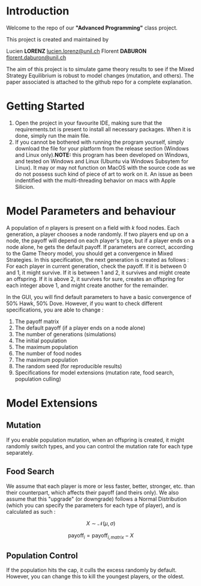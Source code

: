 # Introduction

Welcome to the repo of our **"Advanced Programming"** class project.

This project is created and maintained by 

Lucien **LORENZ**  lucien.lorenz@unil.ch
Florent **DABURON**	florent.daburon@unil.ch

The aim of this project is to simulate game theory results to see if the Mixed Strategy Equilibrium is robust to model changes (mutation, and others). The paper associated is attached to the github repo for a complete explanation.

# Getting Started

1. Open the project in your favourite IDE, making sure that the requirements.txt is present to install all necessary packages. When it is done, simply run the main file.
2. If you cannot be bothered with running the program yourself, simply download the file for your platform from the release section (Windows and Linux only).**NOTE:** this program has been developed on Windows, and tested on Windows and Linux (Ubuntu via Windows Subsytem for Linux). It may or may not function on MacOS with the source code as we do not possess such kind of piece of art to work on it. An issue as been indentified with the multi-threading behavior on macs with Apple Silicion.

# Model Parameters and behaviour

A population of *n* players is present on a field with *k* food nodes. Each generation, a player chooses a node randomly. If two players end up on a node, the payoff will depend on each player's type, but if a player ends on a node alone, he gets the default payoff.
If parameters are correct, according to the Game Theory model, you should get a convergence in Mixed Strategies.
In this specification, the next generation is created as follows :
For each player in current generation, check the payoff. If it is between 0 and 1, it might survive. If it is between 1 and 2, it survives and might create an offspring. If it is above 2, it survives for sure, creates an offspring for each integer above 1, and might create another for the remainder.

In the GUI, you will find default parameters to have a basic convergence of 50% Hawk, 50% Dove. However, if you want to check different specifications, you are able to change :

1. The payoff matrix
2. The default payoff (if a player ends on a node alone)
3. The number of generations (simulations)
4. The initial population
5. The maximum population
6. The number of food nodes
7. The maximum population
8. The random seed (for reproducible results)
9. Specifications for model extensions (mutation rate, food search, population culling)

# Model Extensions

## Mutation

If you enable population mutation, when an offspring is created, it might randomly switch types, and you can control the mutation rate for each type separately.

## Food Search

We assume that each player is more or less faster, better, stronger, etc. than their counterpart, which affects their payoff (and theirs only). We also assume that this "upgrade" (or downgrade) follows a Normal Distribution (which you can specify the parameters for each type of player), and is calculated as such :
```math
X \sim \mathcal{N}(\mu, \sigma)
```
```math
\text{payoff}_i = \text{payoff}_{i,matrix} - X
```
## Population Control

If the population hits the cap, it culls the excess randomly by default. However, you can change this to kill the youngest players, or the oldest.

